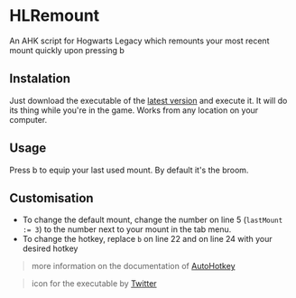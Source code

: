 # HLRemount
An AHK script for Hogwarts Legacy which remounts your most recent mount quickly upon pressing b

## Instalation
Just download the executable of the [latest version](https://github.com/moritz-t-w/HLRemount/releases/latest) and execute it. It will do its thing while you're in the game. Works from any location on your computer.

## Usage
Press b to equip your last used mount. By default it's the broom.

## Customisation
* To change the default mount, change the number on line 5 (`lastMount := 3`) to the number next to your mount in the tab menu.
* To change the hotkey, replace `b` on line 22 and on line 24 with your desired hotkey
> more information on the documentation of [AutoHotkey](https://www.autohotkey.com/docs/v2/)

> icon for the executable by [Twitter](https://github.com/twitter/twemoji/blob/master/assets/svg/1f9f9.svg)
